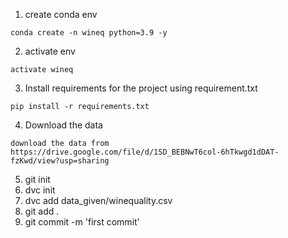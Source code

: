 1. create conda env
```
conda create -n wineq python=3.9 -y
```

2. activate env
```
activate wineq
```
3. Install requirements for the project using requirement.txt
```
pip install -r requirements.txt
```
4. Download the data
```
download the data from  
https://drive.google.com/file/d/1SD_BEBNwT6col-6hTkwgd1dDAT-fzKwd/view?usp=sharing
```
5. git init
6. dvc init
7. dvc add data_given/winequality.csv
7. git add .
8. git commit -m 'first commit'
